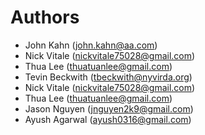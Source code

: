 # Authors

- John Kahn (john.kahn@aa.com)
- Nick Vitale (nickvitale75028@gmail.com)
- Thua Lee (thuatuanlee@gmail.com)
- Tevin Beckwith (tbeckwith@nyvirda.org)
- Nick Vitale (nickvitale75028@gmail.com)
- Thua Lee (thuatuanlee@gmail.com)
- Jason Nguyen (jnguyen2k9@gmail.com)
- Ayush Agarwal (ayush0316@gmail.com)
